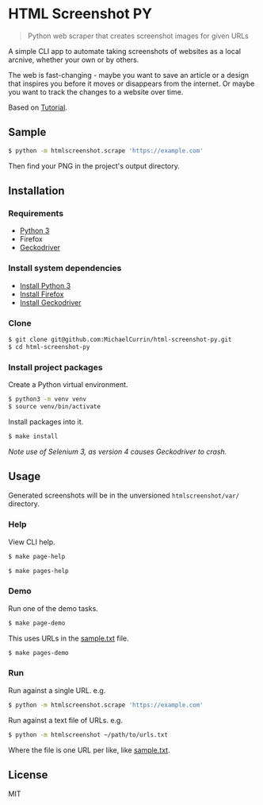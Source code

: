# HTML Screenshot PY
> Python web scraper that creates screenshot images for given URLs

A simple CLI app to automate taking screenshots of websites as a local arcnive, whether your own or by others.

The web is fast-changing - maybe you want to save an article or a design that inspires you before it moves or disappears from the internet. Or maybe you want to track the changes to a website over time.

Based on [Tutorial](https://pythonbasics.org/selenium-screenshot/).


## Sample

```sh
$ python -m htmlscreenshot.scrape 'https://example.com'
```

Then find your PNG in the project's output directory.


## Installation

### Requirements

- [Python 3](https://www.python.org)
- Firefox
- [Geckodriver](https://firefox-source-docs.mozilla.org/testing/geckodriver/index.html)

### Install system dependencies

- [Install Python 3](https://gist.github.com/MichaelCurrin/57caae30bd7b0991098e9804a9494c23)
- [Install Firefox](https://www.mozilla.org/en-US/firefox/new/)
- [Install Geckodriver](https://gist.github.com/MichaelCurrin/877a6ab95d6e8edcd1b1bcb60e71815f)

### Clone

```sh
$ git clone git@github.com:MichaelCurrin/html-screenshot-py.git
$ cd html-screenshot-py
```

### Install project packages

Create a Python virtual environment.

```bash
$ python3 -m venv venv 
$ source venv/bin/activate 
```

Install packages into it.

```sh
$ make install
```

_Note use of Selenium 3, as version 4 causes Geckodriver to crash._


## Usage

Generated screenshots will be in the unversioned `htmlscreenshot/var/` directory.

### Help

View CLI help.

```sh
$ make page-help
```

```sh
$ make pages-help
```

### Demo

Run one of the demo tasks.

```sh
$ make page-demo
```

This uses URLs in the [sample.txt](/htmlscreenshot/sample.txt) file.

```sh
$ make pages-demo
```

### Run

Run against a single URL. e.g.

```sh
$ python -m htmlscreenshot.scrape 'https://example.com'
```

Run against a text file of URLs. e.g.

```sh
$ python -m htmlscreenshot ~/path/to/urls.txt
```

Where the file is one URL per like, like [sample.txt](/htmlscreenshot/sample.txt).


## License

MIT
